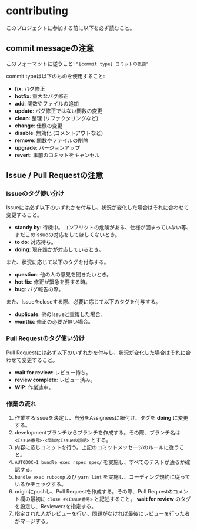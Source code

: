 # contributing
このプロジェクトに参加する前に以下を必ず読むこと。

## commit messageの注意
このフォーマットに従うこと: `"[commit type] コミットの概要"`

commit typeは以下のものを使用すること:
* **fix**: バグ修正
* **hotfix**: 重大なバグ修正
* **add**: 関数やファイルの追加
* **update**: バグ修正ではない関数の変更
* **clean**: 整理 (リファクタリングなど)
* **change**: 仕様の変更
* **disable**: 無効化 (コメントアウトなど)
* **remove**: 関数やファイルの削除
* **upgrade**: バージョンアップ
* **revert**: 事前のコミットをキャンセル

## Issue / Pull Requestの注意
### Issueのタグ使い分け
Issueには必ず以下のいずれかを付与し、状況が変化した場合はそれに合わせて変更すること。
* **standy by**: 待機中。コンフリクトの危険がある、仕様が固まっていない等、まだこのIssueの対応をしてほしくないとき。
* **to do**: 対応待ち。
* **doing**: 現在誰かが対応しているとき。

また、状況に応じて以下のタグを付与する。
* **question**: 他の人の意見を聞きたいとき。
* **hot fix**: 修正が緊急を要する時。
* **bug**: バグ報告の際。

また、Issueをcloseする際、必要に応じて以下のタグを付与する。
* **duplicate**: 他のIssueと重複した場合。
* **wontfix**: 修正の必要が無い場合。

### Pull Requestのタグ使い分け
Pull Requestには必ず以下のいずれかを付与し、状況が変化した場合はそれに合わせて変更すること。
* **wait for review**: レビュー待ち。
* **review complete**: レビュー済み。
* **WIP**: 作業途中。

### 作業の流れ
1. 作業するIssueを決定し、自分をAssigneesに紐付け、タグを **doing** に変更する。
2. developmentブランチからブランチを作成する。その際、ブランチ名は `<Issue番号>-<簡単なIssueの説明>` とする。
3. 内容に応じコミットを行う。上記のコミットメッセージのルールに従うこと。
4. `AUTODOC=1 bundle exec rspec spec/` を実施し、すべてのテストが通るか確認する。
5. `bundle exec rubocop` 及び `yarn lint` を実施し、コーディング規約に従っているかチェックする。
6. originにpushし、Pull Requestを作成する。その際、Pull Requestのコメント欄の最初に `close #<Issue番号>` と記述すること。 **wait for review** のタグを設定し、Reviewersを指定する。
7. 指定された人がレビューを行い、問題がなければ最後にレビューを行った者がマージする。
